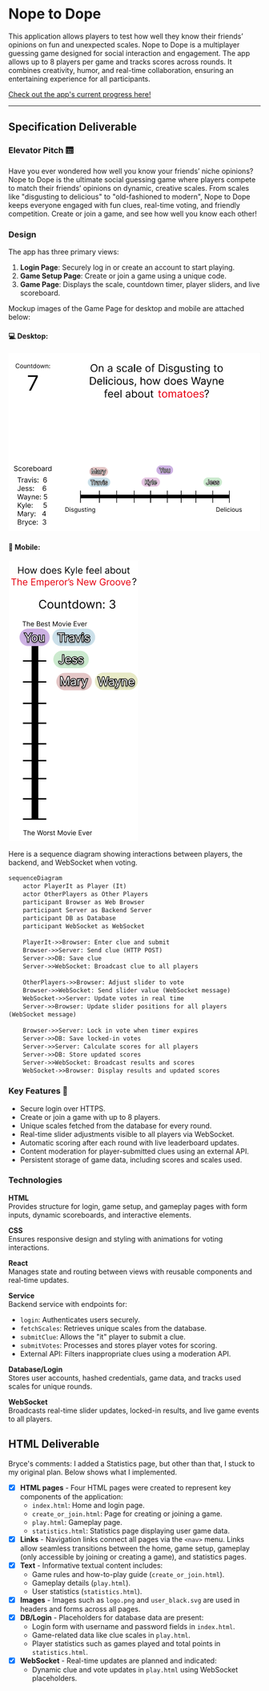 # Nope to Dope  

This application allows players to test how well they know their friends’ opinions on fun and unexpected scales. Nope to Dope is a multiplayer guessing game designed for social interaction and engagement. The app allows up to 8 players per game and tracks scores across rounds. It combines creativity, humor, and real-time collaboration, ensuring an entertaining experience for all participants.

[Check out the app's current progress here!](https://brycelasson.click)

---

## Specification Deliverable  

### Elevator Pitch 🛗  
Have you ever wondered how well you know your friends’ niche opinions? Nope to Dope is the ultimate social guessing game where players compete to match their friends’ opinions on dynamic, creative scales. From scales like "disgusting to delicious" to "old-fashioned to modern", Nope to Dope keeps everyone engaged with fun clues, real-time voting, and friendly competition. Create or join a game, and see how well you know each other!

### Design
The app has three primary views:  
1. **Login Page**: Securely log in or create an account to start playing.  
2. **Game Setup Page**: Create or join a game using a unique code.  
3. **Game Page**: Displays the scale, countdown timer, player sliders, and live scoreboard.  

Mockup images of the Game Page for desktop and mobile are attached below:

#### 💻 Desktop:

![Desktop View 1](desktopView1.png)

#### 📱 Mobile:

![Mobile View](mobileView.png)

Here is a sequence diagram showing interactions between players, the backend, and WebSocket when voting.

```mermaid
sequenceDiagram
    actor PlayerIt as Player (It)
    actor OtherPlayers as Other Players
    participant Browser as Web Browser
    participant Server as Backend Server
    participant DB as Database
    participant WebSocket as WebSocket

    PlayerIt->>Browser: Enter clue and submit
    Browser->>Server: Send clue (HTTP POST)
    Server->>DB: Save clue
    Server->>WebSocket: Broadcast clue to all players

    OtherPlayers->>Browser: Adjust slider to vote
    Browser->>WebSocket: Send slider value (WebSocket message)
    WebSocket->>Server: Update votes in real time
    Server->>Browser: Update slider positions for all players (WebSocket message)

    Browser->>Server: Lock in vote when timer expires
    Server->>DB: Save locked-in votes
    Server->>Server: Calculate scores for all players
    Server->>DB: Store updated scores
    Server->>WebSocket: Broadcast results and scores
    WebSocket->>Browser: Display results and updated scores
```

### Key Features 🔑
- Secure login over HTTPS.  
- Create or join a game with up to 8 players.  
- Unique scales fetched from the database for every round.  
- Real-time slider adjustments visible to all players via WebSocket.  
- Automatic scoring after each round with live leaderboard updates.  
- Content moderation for player-submitted clues using an external API.  
- Persistent storage of game data, including scores and scales used.

### Technologies  

**HTML**  
Provides structure for login, game setup, and gameplay pages with form inputs, dynamic scoreboards, and interactive elements.  

**CSS**  
Ensures responsive design and styling with animations for voting interactions.  

**React**  
Manages state and routing between views with reusable components and real-time updates.  

**Service**  
Backend service with endpoints for:  
- `login`: Authenticates users securely.  
- `fetchScales`: Retrieves unique scales from the database.  
- `submitClue`: Allows the "it" player to submit a clue.  
- `submitVotes`: Processes and stores player votes for scoring.  
- External API: Filters inappropriate clues using a moderation API.  

**Database/Login**  
Stores user accounts, hashed credentials, game data, and tracks used scales for unique rounds.  

**WebSocket**  
Broadcasts real-time slider updates, locked-in results, and live game events to all players.  


## HTML Deliverable

Bryce's comments: I added a Statistics page, but other than that, I stuck to my original plan. Below shows what I implemented.

- [x] **HTML pages** - Four HTML pages were created to represent key components of the application:
  - `index.html`: Home and login page.
  - `create_or_join.html`: Page for creating or joining a game.
  - `play.html`: Gameplay page.
  - `statistics.html`: Statistics page displaying user game data.
- [x] **Links** - Navigation links connect all pages via the `<nav>` menu. Links allow seamless transitions between the home, game setup, gameplay (only accessible by joining or creating a game), and statistics pages.
- [x] **Text** - Informative textual content includes:
  - Game rules and how-to-play guide (`create_or_join.html`).
  - Gameplay details (`play.html`).
  - User statistics (`statistics.html`).
- [x] **Images** - Images such as `logo.png` and `user_black.svg` are used in headers and forms across all pages.
- [x] **DB/Login** - Placeholders for database data are present:
  - Login form with username and password fields in `index.html`.
  - Game-related data like clue scales in `play.html`.
  - Player statistics such as games played and total points in `statistics.html`.
- [x] **WebSocket** - Real-time updates are planned and indicated:
  - Dynamic clue and vote updates in `play.html` using WebSocket placeholders.